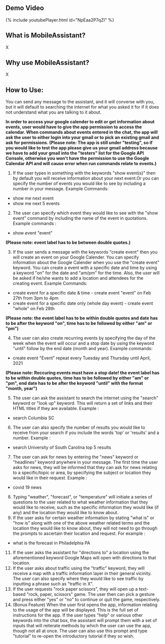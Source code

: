 
## Demo Video
{% include youtubePlayer.html id="NpEaa2P7qZI" %}

## What is MobileAssistant?
X

## Why use MobileAssistant?
X

## How to Use:
You can send any message to the assistant, and it will converse with you, but it will default to searching the internet for what you asked it for if it does not understand what you are talking to it about. 

**In order to access your google calender to edit or get information about events, user would have to give the app permission to access the calendar. When commands about events entered in the chat, the app will ask the user to either login into your gmail or to pick an existing gmail and ask for permissions. (Please note: The app is still under "testing", so if you would like to test the app please give us your gmail address because we have to add your gmail into the "testers" list for the Google API Console, otherwise you won't have the permission to use the Google Calendar API and will cause error when run commands relate to events.)**

1. If the user types in something with the keywords "show event(s)" then by default you will receive information about your next event.Or you can specify the number of events you would like to see by including a number in your message. Example Commands:
* show me next event
* show me next 5 events
2. The user can specify which event they would like to see with the "show event" command by including the name of the event in quotations. Example commands :
* show event "event"

**(Please note: event label has to be between double quotes.)**

3. If the user sends a message with the keywords "create event" then you will create an event on your Google Calender. You can specify information about the Google Calender when you use the "create event" keyword. You can create a event with a specific date and time by using a keyword "on" for the date and "am/pm" for the time. Also, the user will be asked if he/she wants to add a location and attendees for the creating event. Example Commands:
* create event for a specific date & time     -    create event "event" on Feb 27th from 3pm to 4pm   
* create event for a specific date only (whole day event)    - create event "whole" on Feb 28th

**(Please note: the event label has to be within double quotes and date has to be after the keyword "on", time has to be followed by either "am" or "pm")**

4. The user can also create recurring events by specifying the day of the week when the event will occur and a stop date by using the keyword "until" follow by the end date (month and year). Example commands:
* create event "Event" repeat every Tuesday and Thursday until April, 2021

**(Please note: Reccuring events must have a stop date! the event label has to be within double quotes, time has to be followed by either "am" or "pm", end date has to be after the keyword "until" with the format "month, year")**

5. The user can ask the assistant to search the internet using the "search" keyword or "look up" keyword. This will return a set of links and their HTML titles if they are available. Example :
* search Columbia SC
6. The user can also specify the number of results you would like to receive from your search if you include the words 'top' or 'results' and a number. Example :
* search University of South Carolina top 5 results
7. The user can ask for news by entering the "news" keyword or "headlines" keyword anywhere in your message. The first time the user asks for news, they will be informed that they can ask for news relating to a specific/topic or area, by specifying the subject or location they would like in their request. Example :
* covid 19 news
8. Typing "weather", "forecast", or "temperature" will initiate a series of questions to the user related to what weather information that they would like to receive, such as the specific information they would like (if any) and the location they would like to know about.
9. If the user asks for certain weather information by stating "what is" or "how is" along with one of the above weather related terms and the location they would like to know about, they will not need to go through the prompts to ascertain their location and request. For example :
* what is the forecast in Philadelphia PA
11. If the user asks the assistant for "directions to" a location using the aforementioned keyword Google Maps will open with directions to that location.
12. If the user asks about traffic using the "traffic" keyword, they will receive a map with a traffic information layer in their general vicinity. The user can also specify where they would like to see traffic by inputting a phrase such as "traffic in X".
13. If the user requests "rock paper scissors", they will open up a text-based "rock, paper, scissors" game. The user then can pick a gesture and press either "yes" or "no" to continue or quit the game, respectively.
14. (Bonus Feature) When the user first opens the app, information relating to the usage of the app will be displayed. This is the full set of instructions for the app. If the user types "help" or various other keywords into the chat box, the assistant will prompt them with a set of inputs that will reiterate methods by which the user can use the app, though not all at once. The user can also use this prompt and type "tutorial" to re-open the introductory tutorial if they so wish.

